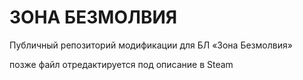 # ЗОНА БЕЗМОЛВИЯ
Публичный репозиторий модификации для БЛ «Зона Безмолвия»

позже файл отредактируется под описание в Steam
